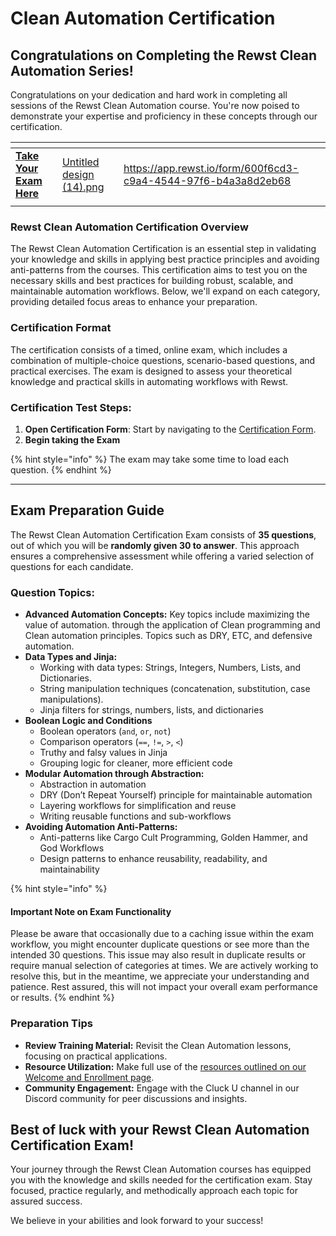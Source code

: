 # Clean Automation Certification

## Congratulations on Completing the Rewst Clean Automation Series!

Congratulations on your dedication and hard work in completing all sessions of the Rewst Clean Automation course. You're now poised to demonstrate your expertise and proficiency in these concepts through our certification.

<table data-card-size="large" data-view="cards"><thead><tr><th></th><th data-hidden data-card-cover data-type="files"></th><th data-hidden data-card-target data-type="content-ref"></th></tr></thead><tbody><tr><td>                      <a href="https://app.rewst.io/form/600f6cd3-c9a4-4544-97f6-b4a3a8d2eb68"><strong>Take Your Exam Here</strong></a></td><td><a href="../../.gitbook/assets/Untitled design (14).png">Untitled design (14).png</a></td><td><a href="https://app.rewst.io/form/600f6cd3-c9a4-4544-97f6-b4a3a8d2eb68">https://app.rewst.io/form/600f6cd3-c9a4-4544-97f6-b4a3a8d2eb68</a></td></tr><tr><td></td><td></td><td></td></tr></tbody></table>

### Rewst Clean Automation Certification Overview

The Rewst Clean Automation Certification is an essential step in validating your knowledge and skills in applying best practice principles and avoiding anti-patterns from the courses. This certification aims to test you on the necessary skills and best practices for building robust, scalable, and maintainable automation workflows. Below, we'll expand on each category, providing detailed focus areas to enhance your preparation.

### Certification Format

The certification consists of a timed, online exam, which includes a combination of multiple-choice questions, scenario-based questions, and practical exercises. The exam is designed to assess your theoretical knowledge and practical skills in automating workflows with Rewst.

### Certification Test Steps:

1. **Open Certification Form**: Start by navigating to the [Certification Form](https://app.rewst.io/form/600f6cd3-c9a4-4544-97f6-b4a3a8d2eb68).
2. **Begin taking the Exam**

{% hint style="info" %}
The exam may take some time to load each question.
{% endhint %}



***

## Exam Preparation Guide

The Rewst Clean Automation Certification Exam consists of **35 questions**, out of which you will be **randomly given 30 to answer**. This approach ensures a comprehensive assessment while offering a varied selection of questions for each candidate.

### Question Topics:

* **Advanced Automation Concepts:** Key topics include maximizing the value of automation. through the application of Clean programming and Clean automation principles. Topics such as DRY, ETC, and defensive automation.
* **Data Types and Jinja:**&#x20;
  * Working with data types: Strings, Integers, Numbers, Lists, and Dictionaries.&#x20;
  * String manipulation techniques (concatenation, substitution, case manipulations).&#x20;
  * Jinja filters for strings, numbers, lists, and dictionaries​
* **Boolean Logic and Conditions**
  * Boolean operators (`and`, `or`, `not`)
  * Comparison operators (`==`, `!=`, `>`, `<`)
  * Truthy and falsy values in Jinja
  * Grouping logic for cleaner, more efficient code​
* **Modular Automation through Abstraction:**&#x20;
  * Abstraction in automation
  * DRY (Don’t Repeat Yourself) principle for maintainable automation
  * Layering workflows for simplification and reuse
  * Writing reusable functions and sub-workflows​
* **Avoiding Automation Anti-Patterns:**
  * Anti-patterns like Cargo Cult Programming, Golden Hammer, and God Workflows
  * Design patterns to enhance reusability, readability, and maintainability

{% hint style="info" %}
#### Important Note on Exam Functionality

Please be aware that occasionally due to a caching issue within the exam workflow, you might encounter duplicate questions or see more than the intended 30 questions. This issue may also result in duplicate results or require manual selection of categories at times. We are actively working to resolve this, but in the meantime, we appreciate your understanding and patience. Rest assured, this will not impact your overall exam performance or results.
{% endhint %}

### Preparation Tips

* **Review Training Material:** Revisit the Clean Automation lessons, focusing on practical applications.
* **Resource Utilization:** Make full use of the [resources outlined on our Welcome and Enrollment page](../welcome-and-enrollment.md#learning-resources).
* **Community Engagement:** Engage with the Cluck U channel in our Discord community for peer discussions and insights.

## Best of luck with your Rewst Clean Automation Certification Exam!

Your journey through the Rewst Clean Automation courses has equipped you with the knowledge and skills needed for the certification exam. Stay focused, practice regularly, and methodically approach each topic for assured success.

We believe in your abilities and look forward to your success!
